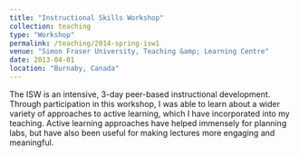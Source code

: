 ```yaml
---
title: "Instructional Skills Workshop"
collection: teaching
type: "Workshop"
permalink: /teaching/2014-spring-isw1
venue: "Simon Fraser University, Teaching &amp; Learning Centre"
date: 2013-04-01
location: "Burnaby, Canada"
---
```


The ISW is an intensive, 3-day peer-based instructional development. Through participation in this workshop, I was able to learn about a wider variety of approaches to active learning, which I have incorporated into my teaching. Active learning approaches have helped immensely for planning labs, but have also been useful for making lectures more engaging and meaningful.